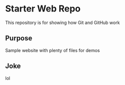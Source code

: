 # Starter Web Repo

This repository is for showing how Git and GitHub work

## Purpose

Sample website with plenty of files for demos

## Joke

lol